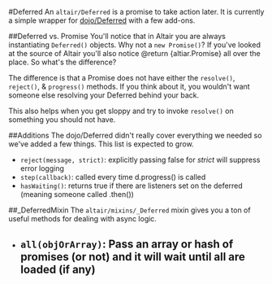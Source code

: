 #Deferred
An `altair/Deferred` is a promise to take action later. It is currently a simple wrapper for
[dojo/Deferred](http://dojotoolkit.org/reference-guide/1.9/dojo/Deferred.html) with a few add-ons.

##Deferred vs. Promise
You'll notice that in Altair you are always instantiating `Deferred()` objects. Why not a `new Promise()`? If you've looked
at the source of Altair you'll also notice @return {altiar.Promise} all over the place. So what's the difference?

The difference is that a Promise does not have either the `resolve()`, `reject()`, & `progress()` methods. If you think about
it, you wouldn't want someone else resolving your Deferred behind your back.

This also helps when you get sloppy and try to invoke `resolve()` on something you should not have.

##Additions
The dojo/Deferred didn't really cover everything we needed so we've added a few things. This list
is expected to grow.

 - `reject(message, strict)`: explicitly passing false for *strict* will suppress error logging
 - `step(callback)`: called every time d.progress() is called
 - `hasWaiting()`: returns true if there are listeners set on the deferred (meaning someone called .then())

 ##\_DeferredMixin
 The `altair/mixins/_Deferred` mixin gives you a ton of useful methods for dealing with async logic.

 - `all(objOrArray)`: Pass an array or hash of promises (or not) and it will wait until all are loaded (if any)
    -
